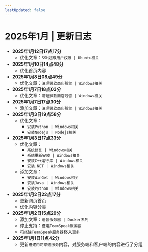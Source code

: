 ```yaml
---
lastUpdated: false
---
```


# 2025年1月 | 更新日志

- **2025年1月12日17点17分**
    - 优化文章：```SSH超级用户权限 | Ubuntu相关```
- **2025年1月10日14点48分**
    - 优化首页内容
- **2025年1月8日08点49分**
    - 优化文章：```清理微软商店残留 | Windows相关```
- **2025年1月7日18点03分**
    - 优化文章：```清理微软商店残留 | Windows相关```
- **2025年1月7日17点30分**
    - 添加文章：```清理微软商店残留 | Windows相关```
- **2025年1月3日19点58分**
    - 优化文章：
        - ```安装Python | Windows相关```
        - ```安装Nodejs | Nodejs相关```
- **2025年1月3日17点33分**
    - 优化文章：
        - ```系统修复 | Windows相关```
        - ```系统重新安装 | Windows相关```
        - ```安装C++运行库 | Windows相关```
        - ```安装.NET | Windows相关```
    - 添加文章：
        - ```安装WinGet | Windows相关```
        - ```安装Java | Windows相关```
        - ```安装Python | Windows相关```
- **2025年1月2日22点17分**
    - 更新网页首页
    - 优化内容分类
- **2025年1月2日15点29分**
    - 添加文章：```语音服务器 | Docker系列```
    - 停止支持：```搭建TeamSpeak服务器```
    - 将```搭建TeamSpeak服务器```移入```更多```
- **2025年1月1日11点42分**
    - 更新```搭建内网穿透服务```内容，对服务端和客户端的内容进行了分组